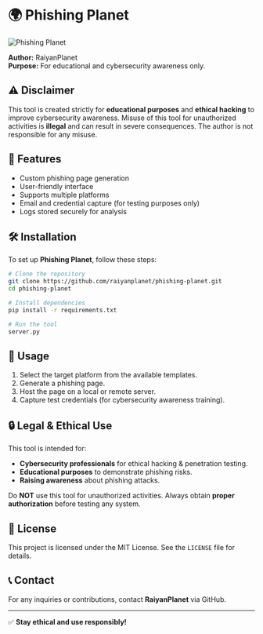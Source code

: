 # 🌍 Phishing Planet  

![Phishing Planet](https://raw.githubusercontent.com/raiyanplanet/phishing-planet/main/banner.png)  


**Author:** RaiyanPlanet  
**Purpose:** For educational and cybersecurity awareness only.

## ⚠️ Disclaimer
This tool is created strictly for **educational purposes** and **ethical hacking** to improve cybersecurity awareness. Misuse of this tool for unauthorized activities is **illegal** and can result in severe consequences. The author is not responsible for any misuse.

## 📌 Features
- Custom phishing page generation
- User-friendly interface
- Supports multiple platforms
- Email and credential capture (for testing purposes only)
- Logs stored securely for analysis

## 🛠 Installation
To set up **Phishing Planet**, follow these steps:

```bash
# Clone the repository
git clone https://github.com/raiyanplanet/phishing-planet.git
cd phishing-planet

# Install dependencies
pip install -r requirements.txt

# Run the tool
server.py
```

## 🚀 Usage
1. Select the target platform from the available templates.
2. Generate a phishing page.
3. Host the page on a local or remote server.
4. Capture test credentials (for cybersecurity awareness training).

## 🔒 Legal & Ethical Use
This tool is intended for:
- **Cybersecurity professionals** for ethical hacking & penetration testing.
- **Educational purposes** to demonstrate phishing risks.
- **Raising awareness** about phishing attacks.

Do **NOT** use this tool for unauthorized activities. Always obtain **proper authorization** before testing any system.

## 📜 License
This project is licensed under the MIT License. See the `LICENSE` file for details.

## 📞 Contact
For any inquiries or contributions, contact **RaiyanPlanet** via GitHub.

---
✅ **Stay ethical and use responsibly!**

